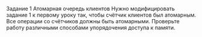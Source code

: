 Задание 1
Атомарная очередь клиентов
Нужно модифицировать задание 1 к первому уроку так, чтобы счётчик клиентов был атомарным.
Все операции со счётчиков должны быть атомарными.
Проверьте работу различными способами упорядочения доступа к памяти.

